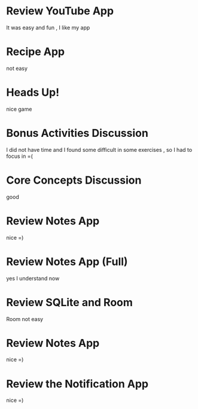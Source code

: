# Review YouTube App
It was easy and fun , I like my app

# Recipe App
not easy

# Heads Up!
nice game

# Bonus Activities Discussion
I did not have time and I found some difficult in some exercises , so I had to focus in =(

# Core Concepts Discussion
good

# Review Notes App
nice =)

# Review Notes App (Full)
yes I understand now


# Review SQLite and Room
Room not easy 

# Review Notes App
nice =)

# Review the Notification App
nice =)

